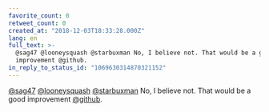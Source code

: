 ```yaml
---
favorite_count: 0
retweet_count: 0
created_at: "2018-12-03T18:33:28.000Z"
lang: en
full_text: >-
  @sag47 @looneysquash @starbuxman No, I believe not. That would be a good
  improvement @github.
in_reply_to_status_id: "1069630314870321152"
---
```


[@sag47](https://twitter.com/sag47)
[@looneysquash](https://twitter.com/looneysquash)
[@starbuxman](https://twitter.com/starbuxman) No, I believe not. That would be a
good improvement [@github](https://twitter.com/github).
